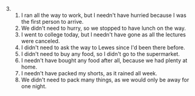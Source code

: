 3.
    1. I ran all the way to work, but I needn't have hurried because I was the first person to arrive.
    2. We didn't need to hurry, so we stopped to have lunch on the way.
    3. I went to college today, but I needn't have gone as all the lectures were canceled.
    4. I didn't need to ask the way to Lewes since I'd been there before.
    5. I didn't need to buy any food, so I didn't go to the supermarket.
    6. I needn't have bought any food after all, because we had plenty at home.
    7. I needn't have packed my shorts, as it rained all week.
    8. We didn't need to pack many things, as we would only be away for one night.